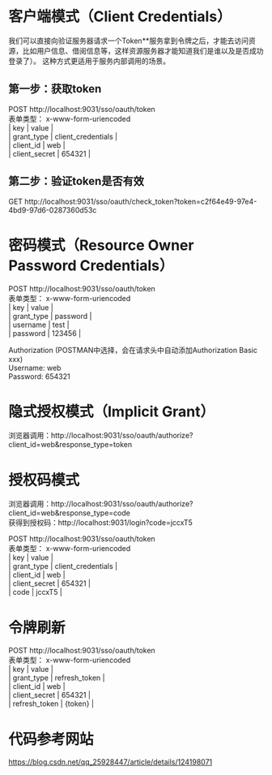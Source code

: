 # 客户端模式（Client Credentials）
我们可以直接向验证服务器请求一个Token**服务拿到令牌之后，才能去访问资源，比如用户信息、借阅信息等，这样资源服务器才能知道我们是谁以及是否成功登录了）。
这种方式更适用于服务内部调用的场景。
## 第一步：获取token
POST http://localhost:9031/sso/oauth/token  
表单类型： x-www-form-uriencoded  
| key | value |  
| grant_type | client_credentials |  
| client_id | web |  
| client_secret | 654321 |  

## 第二步：验证token是否有效
GET http://localhost:9031/sso/oauth/check_token?token=c2f64e49-97e4-4bd9-97d6-0287360d53c  

# 密码模式（Resource Owner Password Credentials）
POST http://localhost:9031/sso/oauth/token  
表单类型： x-www-form-uriencoded  
| key | value |  
| grant_type | password |  
| username | test |  
| password | 123456 |  

Authorization  (POSTMAN中选择，会在请求头中自动添加Authorization Basic xxx)  
Username: web  
Password: 654321  


# 隐式授权模式（Implicit Grant）

浏览器调用：http://localhost:9031/sso/oauth/authorize?client_id=web&response_type=token

# 授权码模式

浏览器调用：http://localhost:9031/sso/oauth/authorize?client_id=web&response_type=code  
获得到授权码：http://localhost:9031/login?code=jccxT5

POST http://localhost:9031/sso/oauth/token  
表单类型： x-www-form-uriencoded  
| key | value |  
| grant_type | client_credentials |  
| client_id | web |  
| client_secret | 654321 |  
| code | jccxT5 |

# 令牌刷新
POST http://localhost:9031/sso/oauth/token  
表单类型： x-www-form-uriencoded  
| key | value |  
| grant_type | refresh_token |  
| client_id | web |  
| client_secret | 654321 |  
| refresh_token | {token} |


# 代码参考网站
https://blog.csdn.net/qq_25928447/article/details/124198071